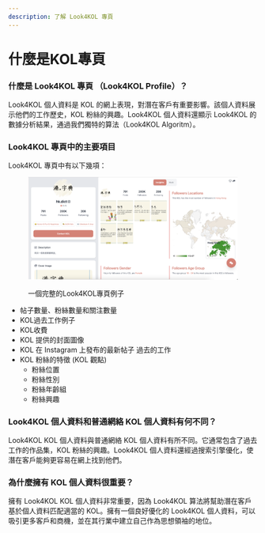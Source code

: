 ```yaml
---
description: 了解 Look4KOL 專頁
---
```


# 什麼是KOL專頁

### 什麼是 Look4KOL 專頁 （Look4KOL Profile）？

Look4KOL 個人資料是 KOL 的網上表現，對潛在客戶有重要影響。該個人資料展示他們的工作歷史，KOL 粉絲的興趣。Look4KOL 個人資料還顯示 Look4KOL 的數據分析結果，通過我們獨特的算法（Look4KOL Algoritm）。

### Look4KOL 專頁中的主要項目

Look4KOL 專頁中有以下幾項：&#x20;

<figure><img src="../../.gitbook/assets/image (4).png" alt=""><figcaption><p>一個完整的Look4KOL專頁例子</p></figcaption></figure>

* 帖子數量、粉絲數量和關注數量
* KOL過去工作例子
* KOL收費
* KOL 提供的封面圖像&#x20;
* KOL 在 Instagram 上發布的最新帖子 過去的工作&#x20;
* KOL 粉絲的特徵 (KOL 觀點)&#x20;
  * 粉絲位置&#x20;
  * 粉絲性別
  * 粉絲年齡組
  * 粉絲興趣&#x20;

&#x20;

### Look4KOL 個人資料和普通網絡 KOL 個人資料有何不同？

Look4KOL KOL 個人資料與普通網絡 KOL 個人資料有所不同。它通常包含了過去工作的作品集，KOL 粉絲的興趣。Look4KOL 個人資料還經過搜索引擎優化，使潛在客戶能夠更容易在網上找到他們。&#x20;



### 為什麼擁有 KOL 個人資料很重要？&#x20;

擁有 Look4KOL KOL 個人資料非常重要，因為 Look4KOL 算法將幫助潛在客戶基於個人資料匹配適當的 KOL。擁有一個良好優化的 Look4KOL 個人資料，可以吸引更多客戶和商機，並在其行業中建立自己作為思想領袖的地位。
